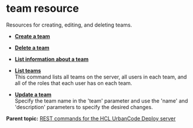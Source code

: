 # team resource

Resources for creating, editing, and deleting teams.

-   **[Create a team](../../com.udeploy.api.doc/topics/rest_cli_team_create_put.md)**  

-   **[Delete a team](../../com.udeploy.api.doc/topics/rest_cli_team_delete_put.md)**  

-   **[List information about a team](../../com.udeploy.api.doc/topics/rest_cli_team_info_get.md)**  

-   **[List teams](../../com.udeploy.api.doc/topics/rest_cli_team_infoall_get.md)**  
 This command lists all teams on the server, all users in each team, and all of the roles that each user has on each team.
-   **[Update a team](../../com.udeploy.api.doc/topics/rest_cli_team_update_put.md)**  
 Specify the team name in the 'team' parameter and use the 'name' and 'description' parameters to specify the desired changes.

**Parent topic:** [REST commands for the HCL UrbanCode Deploy server](../../com.udeploy.reference.doc/topics/rest_api_ref_commands.md)

